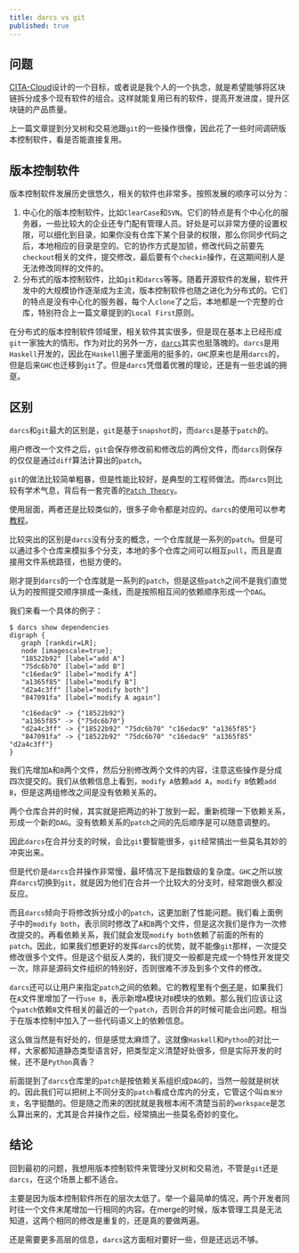 ```yaml
---
title: darcs vs git
published: true 
---
```


## 问题

[CITA-Cloud](https://github.com/cita-cloud)设计的一个目标，或者说是我个人的一个执念，就是希望能够将区块链拆分成多个现有软件的组合。这样就能复用已有的软件，提高开发进度，提升区块链的产品质量。

上一篇文章提到分叉树和交易池跟`git`的一些操作很像，因此花了一些时间调研版本控制软件，看是否能直接复用。

## 版本控制软件

版本控制软件发展历史很悠久，相关的软件也非常多。按照发展的顺序可以分为：

1. 中心化的版本控制软件，比如`ClearCase`和`SVN`。它们的特点是有个中心化的服务器，一些比较大的企业还专门配有管理人员。好处是可以非常方便的设置权限，可以细化到目录，如果你没有仓库下某个目录的权限，那么你同步代码之后，本地相应的目录是空的。它的协作方式是加锁，修改代码之前要先`checkout`相关的文件，提交修改，最后要有个`checkin`操作，在这期间别人是无法修改同样的文件的。
2. 分布式的版本控制软件，比如`git`和`darcs`等等。随着开源软件的发展，软件开发中的大规模协作逐渐成为主流，版本控制软件也随之进化为分布式的。它们的特点是没有中心化的服务器，每个人`clone`了之后，本地都是一个完整的仓库，特别符合上一篇文章提到的`Local First`原则。

在分布式的版本控制软件领域里，相关软件其实很多，但是现在基本上已经形成`git`一家独大的情形。作为对比的另外一方，[`darcs`](http://darcs.net/)其实也挺落魄的。`darcs`是用`Haskell`开发的，因此在`Haskell`圈子里面用的挺多的，`GHC`原来也是用`darcs`的，但是后来`GHC`也迁移到`git`了。但是`darcs`凭借着优雅的理论，还是有一些忠诚的拥趸。

## 区别

`darcs`和`git`最大的区别是，`git`是基于`snapshot`的，而`darcs`是基于`patch`的。

用户修改一个文件之后，`git`会保存修改前和修改后的两份文件，而`darcs`则保存的仅仅是通过`diff`算法计算出的`patch`。

`git`的做法比较简单粗暴，但是性能比较好，是典型的工程师做法。而`darcs`则比较有学术气息，背后有一套完善的[`Patch Theory`](https://en.wikibooks.org/wiki/Understanding_Darcs/Patch_theory)。

使用层面，两者还是比较类似的，很多子命令都是对应的。`darcs`的使用可以参考[教程](https://darcsbook.acmelabs.space)。

比较突出的区别是`darcs`没有分支的概念，一个仓库就是一系列的`patch`。但是可以通过多个仓库来模拟多个分支，本地的多个仓库之间可以相互`pull`，而且是直接用文件系统路径，也挺方便的。

刚才提到`darcs`的一个仓库就是一系列的`patch`，但是这些`patch`之间不是我们直觉认为的按照提交顺序排成一条线，而是按照相互间的依赖顺序形成一个`DAG`。

我们来看一个具体的例子：

```
$ darcs show dependencies            
digraph {
   graph [rankdir=LR];
   node [imagescale=true];
   "18522b92" [label="add A"]
   "75dc6b70" [label="add B"]
   "c16edac9" [label="modify A"]
   "a1365f85" [label="modify B"]
   "d2a4c3ff" [label="modify both"]
   "847091fa" [label="modify A again"]

   "c16edac9" -> {"18522b92"}
   "a1365f85" -> {"75dc6b70"}
   "d2a4c3ff" -> {"18522b92" "75dc6b70" "c16edac9" "a1365f85"}
   "847091fa" -> {"18522b92" "75dc6b70" "c16edac9" "a1365f85" "d2a4c3ff"}
}
```

我们先增加`A`和`B`两个文件，然后分别修改两个文件的内容，注意这些操作是分成四次提交的。我们从依赖信息上看到，`modify A`依赖`add A`，`modify B`依赖`add B`，但是这两组修改之间是没有依赖关系的。

两个仓库合并的时候，其实就是把两边的补丁放到一起，重新梳理一下依赖关系，形成一个新的`DAG`。没有依赖关系的`patch`之间的先后顺序是可以随意调整的。

因此`darcs`在合并分支的时候，会比`git`要智能很多，`git`经常搞出一些莫名其妙的冲突出来。

但是代价是`darcs`合并操作非常慢，最坏情况下是指数级的复杂度。`GHC`之所以放弃`darcs`切换到`git`，就是因为他们在合并一个比较大的分支时，经常跑很久都没反应。

而且`darcs`倾向于将修改拆分成小的`patch`，这更加剧了性能问题。我们看上面例子中的`modify both`，表示同时修改了`A`和`B`两个文件，但是这次我们是作为一次修改提交的。再看依赖关系，我们就会发现`modify both`依赖了前面的所有的`patch`。因此，如果我们想更好的发挥`darcs`的优势，就不能像`git`那样，一次提交修改很多个文件。但是这个挺反人类的，我们提交一般都是完成一个特性开发提交一次，除非是源码文件组织的特别好，否则很难不涉及到多个文件的修改。

`darcs`还可以让用户来指定`patch`之间的依赖。它的教程里有个[例子](https://darcsbook.acmelabs.space/chapter07.html)是，如果我们在`A`文件里增加了一行`use B`，表示新增`A`模块对`B`模块的依赖。那么我们应该让这个`patch`依赖`B`文件相关的最近的一个`patch`，否则合并的时候可能会出问题。相当于在版本控制中加入了一些代码语义上的依赖信息。

这么做当然是有好处的，但是感觉太麻烦了。这就像`Haskell`和`Python`的对比一样，大家都知道静态类型语言好，把类型定义清楚好处很多，但是实际开发的时候，还不是`Python`真香？

前面提到了`darcs`仓库里的`patch`是按依赖关系组织成`DAG`的，当然一般就是树状的。因此我们可以把树上不同分支的`patch`看成仓库内的分支，它管这个叫`自发分支`，名字挺酷的。但是随之而来的困扰就是我根本闹不清楚当前的`workspace`是怎么算出来的，尤其是合并操作之后，经常搞出一些莫名奇妙的变化。

## 结论

回到最初的问题，我想用版本控制软件来管理分叉树和交易池，不管是`git`还是`darcs`，在这个场景上都不适合。

主要是因为版本控制软件所在的层次太低了。举一个最简单的情况，两个开发者同时往一个文件末尾增加一行相同的内容。在merge的时候，版本管理工具是无法知道，这两个相同的修改是重复的，还是真的要做两遍。

还是需要更多高层的信息，`darcs`这方面相对要好一些，但是还远远不够。



